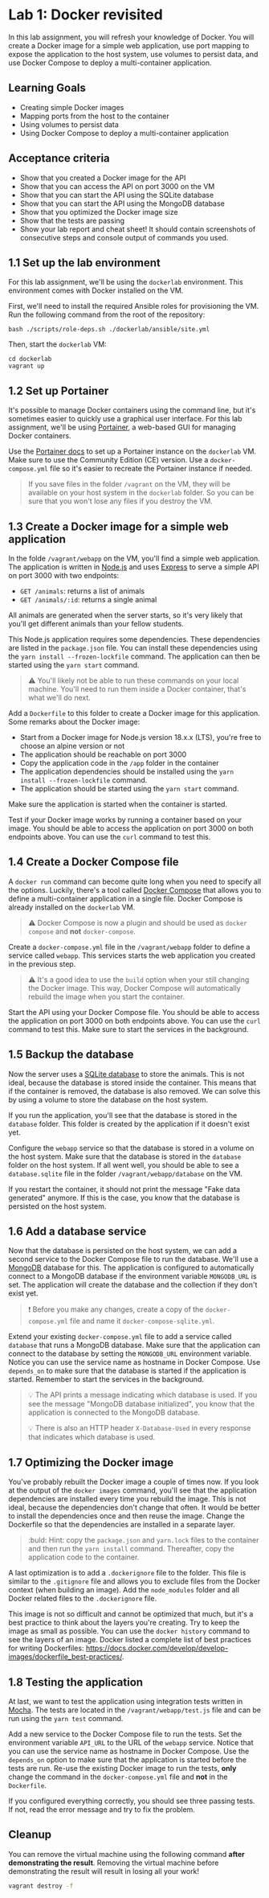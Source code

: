 # Lab 1: Docker revisited

In this lab assignment, you will refresh your knowledge of Docker. You will create a Docker image for a simple web application, use port mapping to expose the application to the host system, use volumes to persist data, and use Docker Compose to deploy a multi-container application.

## Learning Goals

- Creating simple Docker images
- Mapping ports from the host to the container
- Using volumes to persist data
- Using Docker Compose to deploy a multi-container application

## Acceptance criteria

- Show that you created a Docker image for the API
- Show that you can access the API on port 3000 on the VM
- Show that you can start the API using the SQLite database
- Show that you can start the API using the MongoDB database
- Show that you optimized the Docker image size
- Show that the tests are passing
- Show your lab report and cheat sheet! It should contain screenshots of consecutive steps and console output of commands you used.

## 1.1 Set up the lab environment

For this lab assignment, we'll be using the `dockerlab` environment. This environment comes with Docker installed on the VM.

First, we'll need to install the required Ansible roles for provisioning the VM. Run the following command from the root of the repository:

```console
bash ./scripts/role-deps.sh ./dockerlab/ansible/site.yml
```

Then, start the `dockerlab` VM:

```console
cd dockerlab
vagrant up
```

## 1.2 Set up Portainer

It's possible to manage Docker containers using the command line, but it's sometimes easier to quickly use a graphical user interface. For this lab assignment, we'll be using [Portainer](https://www.portainer.io/), a web-based GUI for managing Docker containers.

Use the [Portainer docs](https://docs.portainer.io/start/install-ce/server/docker/linux) to set up a Portainer instance on the `dockerlab` VM. Make sure to use the Community Edition (CE) version. Use a `docker-compose.yml` file so it's easier to recreate the Portainer instance if needed.

> If you save files in the folder `/vagrant` on the VM, they will be available on your host system in the `dockerlab` folder. So you can be sure that you won't lose any files if you destroy the VM.

## 1.3 Create a Docker image for a simple web application

In the folde `/vagrant/webapp` on the VM, you'll find a simple web application. The application is written in [Node.js](https://nodejs.org/) and uses [Express](https://expressjs.com/) to serve a simple API on port 3000 with two endpoints:

- `GET /animals`: returns a list of animals
- `GET /animals/:id`: returns a single animal

All animals are generated when the server starts, so it's very likely that you'll get different animals than your fellow students.

This Node.js application requires some dependencies. These dependencies are listed in the `package.json` file. You can install these dependencies using the `yarn install --frozen-lockfile` command. The application can then be started using the `yarn start` command.

> :warning: You'll likely not be able to run these commands on your local machine. You'll need to run them inside a Docker container, that's what we'll do next.

Add a `Dockerfile` to this folder to create a Docker image for this application. Some remarks about the Docker image:

- Start from a Docker image for Node.js version 18.x.x (LTS), you're free to choose an alpine version or not
- The application should be reachable on port 3000
- Copy the application code in the `/app` folder in the container
- The application dependencies should be installed using the `yarn install --frozen-lockfile` command.
- The application should be started using the `yarn start` command.

Make sure the application is started when the container is started.

Test if your Docker image works by running a container based on your image. You should be able to access the application on port 3000 on both endpoints above. You can use the `curl` command to test this.

## 1.4 Create a Docker Compose file

A `docker run` command can become quite long when you need to specify all the options. Luckily, there's a tool called [Docker Compose](https://docs.docker.com/compose/) that allows you to define a multi-container application in a single file. Docker Compose is already installed on the `dockerlab` VM.

> :warning: Docker Compose is now a plugin and should be used as `docker compose` and **not** `docker-compose`.

Create a `docker-compose.yml` file in the `/vagrant/webapp` folder to define a service called `webapp`. This services starts the web application you created in the previous step.

> :warning: It's a good idea to use the `build` option when your still changing the Docker image. This way, Docker Compose will automatically rebuild the image when you start the container.

Start the API using your Docker Compose file. You should be able to access the application on port 3000 on both endpoints above. You can use the `curl` command to test this. Make sure to start the services in the background.

## 1.5 Backup the database

Now the server uses a [SQLite database](https://www.sqlite.org/index.html) to store the animals. This is not ideal, because the database is stored inside the container. This means that if the container is removed, the database is also removed. We can solve this by using a volume to store the database on the host system.

If you run the application, you'll see that the database is stored in the `database` folder. This folder is created by the application if it doesn't exist yet.

Configure the `webapp` service so that the database is stored in a volume on the host system. Make sure that the database is stored in the `database` folder on the host system. If all went well, you should be able to see a `database.sqlite` file in the folder `/vagrant/webapp/database` on the VM.

If you restart the container, it should not print the message "Fake data generated" anymore. If this is the case, you know that the database is persisted on the host system.

## 1.6 Add a database service

Now that the database is persisted on the host system, we can add a second service to the Docker Compose file to run the database. We'll use a [MongoDB](https://www.mongodb.com/) database for this. The application is configured to automatically connect to a MongoDB database if the environment variable `MONGODB_URL` is set. The application will create the database and the collection if they don't exist yet.

> :exclamation: Before you make any changes, create a copy of the `docker-compose.yml` file and name it `docker-compose-sqlite.yml`.

Extend your existing `docker-compose.yml` file to add a service called `database` that runs a MongoDB database. Make sure that the application can connect to the database by setting the `MONGODB_URL` environment variable. Notice you can use the service name as hostname in Docker Compose. Use `depends_on` to make sure that the database is started if the application is started. Remember to start the services in the background.

> :bulb: The API prints a message indicating which database is used. If you see the message "MongoDB database initialized", you know that the application is connected to the MongoDB database.
>
> :bulb: There is also an HTTP header `X-Database-Used` in every response that indicates which database is used.

## 1.7 Optimizing the Docker image

You've probably rebuilt the Docker image a couple of times now. If you look at the output of the `docker images` command, you'll see that the application dependencies are installed every time you rebuild the image. This is not ideal, because the dependencies don't change that often. It would be better to install the dependencies once and then reuse the image. Change the Dockerfile so that the dependencies are installed in a separate layer.

> :buld: Hint: copy the `package.json` and `yarn.lock` files to the container and then run the `yarn install` command. Thereafter, copy the application code to the container.

A last optimization is to add a `.dockerignore` file to the folder. This file is similar to the `.gitignore` file and allows you to exclude files from the Docker context (when building an image). Add the `node_modules` folder and all Docker related files to the `.dockerignore` file.

This image is not so difficult and cannot be optimized that much, but it's a best practice to think about the layers you're creating. Try to keep the image as small as possible. You can use the `docker history` command to see the layers of an image. Docker listed a complete list of best practices for writing Dockerfiles: <https://docs.docker.com/develop/develop-images/dockerfile_best-practices/>.

## 1.8 Testing the application

At last, we want to test the application using integration tests written in [Mocha](https://mochajs.org/). The tests are located in the `/vagrant/webapp/test.js` file and can be run using the `yarn test` command.

Add a new service to the Docker Compose file to run the tests. Set the environment variable `API_URL` to the URL of the `webapp` service. Notice that you can use the service name as hostname in Docker Compose. Use the `depends_on` option to make sure that the application is started before the tests are run. Re-use the existing Docker image to run the tests, **only** change the command in the `docker-compose.yml` file and **not** in the `Dockerfile`.

If you configured everything correctly, you should see three passing tests. If not, read the error message and try to fix the problem.

## Cleanup

You can remove the virtual machine using the following command **after demonstrating the result**. Removing the virtual machine before demonstrating the result will result in losing all your work!

```bash
vagrant destroy -f
```
